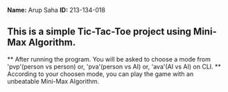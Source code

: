 **Name:** Arup Saha
**ID:** 213-134-018

## This is a simple Tic-Tac-Toe project using Mini-Max Algorithm. 

  ** After running the program. You will be asked to choose a mode from 'pvp'(person vs person) or, 'pva'(person vs AI) or, 'ava'(AI vs AI) on CLI. 
  ** According to your choosen mode, you can play the game with an unbeatable Mini-Max Algorithm. 
